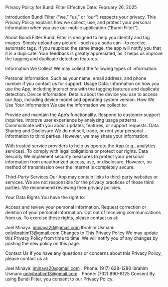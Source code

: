 Privacy Policy for Bundi Filter
Effective Date: February 26, 2025

Introduction
Bundi Filter (“we,” “us,” or “our”) respects your privacy. This Privacy Policy explains how we collect, use, and protect your personal information when you use our mobile application (“Bundi Filter”).

About Bundi Filter
Bundi Filter is designed to help you identify and tag images. Simply upload any picture—such as a soda can—to receive automatic tags. If you reupload the same image, the app will notify you that it is a duplicate. Your feedback is greatly appreciated, as it helps us improve the tagging and duplicate detection features.

Information We Collect
We may collect the following types of information:

Personal Information: Such as your name, email address, and phone number if you contact us for support.
Usage Data: Information on how you use the App, including interactions with the tagging features and duplicate detection.
Device Information: Details about the device you use to access our App, including device model and operating system version.
How We Use Your Information
We use the information we collect to:

Provide and maintain the App’s functionality.
Respond to customer support inquiries.
Improve user experience by analyzing usage patterns.
Communicate with you about updates, features, or support requests.
Data Sharing and Disclosure
We do not sell, trade, or rent your personal information to third parties. However, we may share your information:

With trusted service providers to help us operate the App (e.g., analytics services).
To comply with legal obligations or protect our rights.
Data Security
We implement security measures to protect your personal information from unauthorized access, use, or disclosure. However, no method of transmission over the internet is completely secure.

Third-Party Services
Our App may contain links to third-party websites or services. We are not responsible for the privacy practices of those third parties. We recommend reviewing their privacy policies.

Your Data Rights
You have the right to:

Access and review your personal information.
Request correction or deletion of your personal information.
Opt out of receiving communications from us.
To exercise these rights, please contact us at:

Joel Minaya: jminaya20@gmail.com
Ibrahim Usmani: onlyibrahim13@gmail.com
Changes to This Privacy Policy
We may update this Privacy Policy from time to time. We will notify you of any changes by posting the new policy on this page.

Contact Us
If you have any questions or concerns about this Privacy Policy, please contact us at:

Joel Minaya: jminaya20@gmail.com Phone: (917) 628-1280
Ibrahim Usmani: onlyibrahim13@gmail.com Phone: (732) 890-8125
Consent
By using Bundi Filter, you consent to our Privacy Policy.
